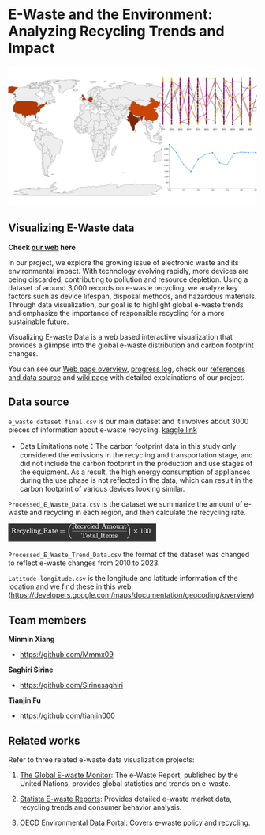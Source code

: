 E-Waste and the Environment: Analyzing Recycling Trends and Impact
=====================================

![ProjectDataViz](pictures/cover%20picture.jpg)

## Visualizing E-Waste data 

**Check [our web](https://mmmx09.github.io/ProjectDataViz/) here**

In our project, we explore the growing issue of electronic waste and its environmental impact. With technology evolving rapidly, more devices are being discarded, contributing to pollution and resource depletion. Using a dataset of around 3,000 records on e-waste recycling, we analyze key factors such as device lifespan, disposal methods, and hazardous materials. Through data visualization, our goal is to highlight global e-waste trends and emphasize the importance of responsible recycling for a more sustainable future.

Visualizing E-waste Data is a web based interactive visualization that provides a glimpse into the global e-waste distribution and carbon footprint changes.

You can see our [Web page overview](https://github.com/Mmmx09/ProjectDataViz/wiki/Web-page-overview), [progress log](https://github.com/Mmmx09/ProjectDataViz/wiki/Work-Progress-Log), check our [references and data source](https://github.com/Mmmx09/ProjectDataViz/wiki/References-Resources) and [wiki page](https://github.com/Mmmx09/ProjectDataViz/wiki) with detailed explainations of our project.

## Data source

`e_waste dataset final.csv` is our main dataset and it involves about 3000 pieces of information about e-waste recycling. [kaggle link](https://www.kaggle.com/datasets/arifmia/e-waste-data)

- Data Limitations note：The carbon footprint data in this study only considered the emissions in the recycling and transportation stage, and did not include the carbon footprint in the production and use stages of the equipment. As a result, the high energy consumption of appliances during the use phase is not reflected in the data, which can result in the carbon footprint of various devices looking similar.

`Processed_E_Waste_Data.csv` is the dataset we summarize the amount of e-waste and recycling in each region, and then calculate the recycling rate.

<img src="pictures/formula.png" width="300"/>


`Processed_E_Waste_Trend_Data.csv` the format of the dataset was changed to reflect e-waste changes from 2010 to 2023.

`Latitude-longitude.csv` is the longitude and latitude information of the location and we find these in this web: (https://developers.google.com/maps/documentation/geocoding/overview)

## Team members

**Minmin Xiang**

- <https://github.com/Mmmx09>

**Saghiri Sirine**

- <https://github.com/Sirinesaghiri>

**Tianjin Fu**

- <https://github.com/tianjin000>

## Related works

Refer to three related e-waste data visualization projects:

1. [The Global E-waste Monitor](https://globalewaste.org/): The e-Waste Report, published by the United Nations, provides global statistics and trends on e-waste.

2. [Statista E-waste Reports](https://www.statista.com/topics/3409/electronic-waste-worldwide/#editorsPicks): Provides detailed e-waste market data, recycling trends and consumer behavior analysis.

3. [OECD Environmental Data Portal](https://www.oecd.org/en/topics/environmental-statistics-accounts-and-indicators.html): Covers e-waste policy and recycling.
        

  
